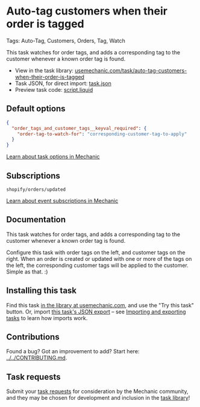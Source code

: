 # Auto-tag customers when their order is tagged

Tags: Auto-Tag, Customers, Orders, Tag, Watch

This task watches for order tags, and adds a corresponding tag to the customer whenever a known order tag is found.

* View in the task library: [usemechanic.com/task/auto-tag-customers-when-their-order-is-tagged](https://usemechanic.com/task/auto-tag-customers-when-their-order-is-tagged)
* Task JSON, for direct import: [task.json](../../tasks/auto-tag-customers-when-their-order-is-tagged.json)
* Preview task code: [script.liquid](./script.liquid)

## Default options

```json
{
  "order_tags_and_customer_tags__keyval_required": {
    "order-tag-to-watch-for": "corresponding-customer-tag-to-apply"
  }
}
```

[Learn about task options in Mechanic](https://docs.usemechanic.com/article/471-task-options)

## Subscriptions

```liquid
shopify/orders/updated
```

[Learn about event subscriptions in Mechanic](https://docs.usemechanic.com/article/408-subscriptions)

## Documentation

This task watches for order tags, and adds a corresponding tag to the customer whenever a known order tag is found.

Configure this task with order tags on the left, and customer tags on the right. When an order is created or updated with one or more of the tags on the left, the corresponding customer tags will be applied to the customer. Simple as that. :)

## Installing this task

Find this task [in the library at usemechanic.com](https://usemechanic.com/task/auto-tag-customers-when-their-order-is-tagged), and use the "Try this task" button. Or, import [this task's JSON export](../../tasks/auto-tag-customers-when-their-order-is-tagged.json) – see [Importing and exporting tasks](https://docs.usemechanic.com/article/505-importing-and-exporting-tasks) to learn how imports work.

## Contributions

Found a bug? Got an improvement to add? Start here: [../../CONTRIBUTING.md](../../CONTRIBUTING.md).

## Task requests

Submit your [task requests](https://mechanic.canny.io/task-requests) for consideration by the Mechanic community, and they may be chosen for development and inclusion in the [task library](https://tasks.mechanic.dev/)!
